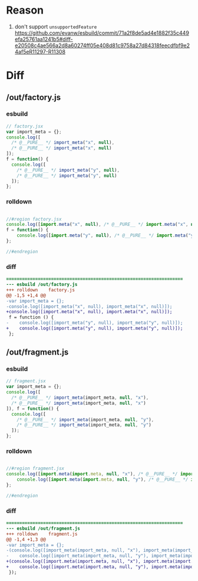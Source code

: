 # Reason
1. don't support `unsupportedFeature` https://github.com/evanw/esbuild/commit/71a2f8de5ad4e1882f35c449efa25761aa1241b5#diff-e20508c4ae566a2d8a60274ff05e408d81c9758a27d84318feecdfbf9e24af5eR11297-R11308
# Diff
## /out/factory.js
### esbuild
```js
// factory.jsx
var import_meta = {};
console.log([
  /* @__PURE__ */ import_meta("x", null),
  /* @__PURE__ */ import_meta("x", null)
]);
f = function() {
  console.log([
    /* @__PURE__ */ import_meta("y", null),
    /* @__PURE__ */ import_meta("y", null)
  ]);
};
```
### rolldown
```js

//#region factory.jsx
console.log([import.meta("x", null), /* @__PURE__ */ import.meta("x", null)]);
f = function() {
	console.log([import.meta("y", null), /* @__PURE__ */ import.meta("y", null)]);
};

//#endregion
```
### diff
```diff
===================================================================
--- esbuild	/out/factory.js
+++ rolldown	factory.js
@@ -1,5 +1,4 @@
-var import_meta = {};
-console.log([import_meta("x", null), import_meta("x", null)]);
+console.log([import.meta("x", null), import.meta("x", null)]);
 f = function () {
-    console.log([import_meta("y", null), import_meta("y", null)]);
+    console.log([import.meta("y", null), import.meta("y", null)]);
 };

```
## /out/fragment.js
### esbuild
```js
// fragment.jsx
var import_meta = {};
console.log([
  /* @__PURE__ */ import_meta(import_meta, null, "x"),
  /* @__PURE__ */ import_meta(import_meta, null, "x")
]), f = function() {
  console.log([
    /* @__PURE__ */ import_meta(import_meta, null, "y"),
    /* @__PURE__ */ import_meta(import_meta, null, "y")
  ]);
};
```
### rolldown
```js

//#region fragment.jsx
console.log([import.meta(import.meta, null, "x"), /* @__PURE__ */ import.meta(import.meta, null, "x")]), f = function() {
	console.log([import.meta(import.meta, null, "y"), /* @__PURE__ */ import.meta(import.meta, null, "y")]);
};

//#endregion
```
### diff
```diff
===================================================================
--- esbuild	/out/fragment.js
+++ rolldown	fragment.js
@@ -1,4 +1,3 @@
-var import_meta = {};
-(console.log([import_meta(import_meta, null, "x"), import_meta(import_meta, null, "x")]), f = function () {
-    console.log([import_meta(import_meta, null, "y"), import_meta(import_meta, null, "y")]);
+(console.log([import.meta(import.meta, null, "x"), import.meta(import.meta, null, "x")]), f = function () {
+    console.log([import.meta(import.meta, null, "y"), import.meta(import.meta, null, "y")]);
 });

```